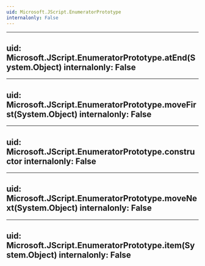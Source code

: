 ```yaml
---
uid: Microsoft.JScript.EnumeratorPrototype
internalonly: False
---
```


---
uid: Microsoft.JScript.EnumeratorPrototype.atEnd(System.Object)
internalonly: False
---

---
uid: Microsoft.JScript.EnumeratorPrototype.moveFirst(System.Object)
internalonly: False
---

---
uid: Microsoft.JScript.EnumeratorPrototype.constructor
internalonly: False
---

---
uid: Microsoft.JScript.EnumeratorPrototype.moveNext(System.Object)
internalonly: False
---

---
uid: Microsoft.JScript.EnumeratorPrototype.item(System.Object)
internalonly: False
---
